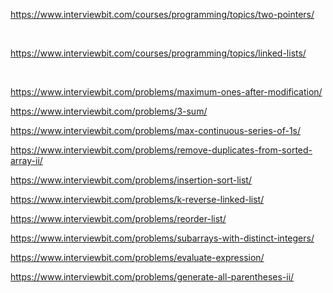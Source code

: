 https://www.interviewbit.com/courses/programming/topics/two-pointers/

<br>

https://www.interviewbit.com/courses/programming/topics/linked-lists/

<br>

https://www.interviewbit.com/problems/maximum-ones-after-modification/

https://www.interviewbit.com/problems/3-sum/

https://www.interviewbit.com/problems/max-continuous-series-of-1s/

https://www.interviewbit.com/problems/remove-duplicates-from-sorted-array-ii/

https://www.interviewbit.com/problems/insertion-sort-list/

https://www.interviewbit.com/problems/k-reverse-linked-list/

https://www.interviewbit.com/problems/reorder-list/


https://www.interviewbit.com/problems/subarrays-with-distinct-integers/

https://www.interviewbit.com/problems/evaluate-expression/

https://www.interviewbit.com/problems/generate-all-parentheses-ii/